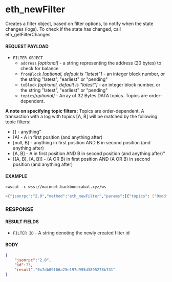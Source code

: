 # eth_newFilter

Creates a filter object, based on filter options, to notify when the state changes (logs). To check if the state has changed, call eth_getFilterChanges

#### REQUEST PAYLOAD
- `FILTER OBJECT`
    - `address` _[optional]_ - a string representing the address (20 bytes) to check for balance
    - `fromBlock` _[optional, default is "latest"]_ - an integer block number, or the string "latest", "earliest" or "pending"
    - `toBlock` _[optional, default is "latest"]_ - an integer block number, or the string "latest", "earliest" or "pending"
    - `topics`_[optional]_ - Array of 32 Bytes DATA topics. Topics are order-dependent.

**A note on specifying topic filters:**
Topics are order-dependent. A transaction with a log with topics [A, B] will be matched by the following topic filters:

- [] - anything"
- [A] - A in first position (and anything after)
- [null, B] - anything in first position AND B in second position (and anything after)
- [A, B] - A in first position AND B in second position (and anything after)"
- \[[A, B], [A, B]] - (A OR B) in first position AND (A OR B) in second position (and anything after)

#### EXAMPLE
```bash
>wscat -c wss://mainnet.backbonecabal.xyz/ws 

>{"jsonrpc":"2.0","method":"eth_newFilter","params":[{"topics": ["0xddf252ad1be2c89b69c2b068fc378daa952ba7f163c4a11628f55a4df523b3ef"]}],"id":73}
```

### RESPONSE

#### RESULT FIELDS
- `FILTER ID` - A string denoting the newly created filter id

#### BODY

```json
{
    "jsonrpc":"2.0",
    "id":73,
    "result":"0x7db09f66a25e197d995d3895278b731"
}
```
